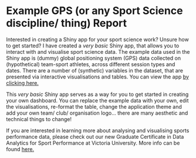 # Example GPS (or any Sport Science discipline/ thing) Report

Interested in creating a Shiny app for your sport science work? Unsure how to get started? I have created a *very basic* Shiny app, that allows you to interact with and visualise sport science data. 
The example data used in the Shiny app is (dummy) global positioning system (GPS) data collected on (hypothetical) team-sport athletes, across different session types and 
dates. There are a number of (synthetic) variables in the dataset, that are presented via interactive visualisations and tables. You can view the app [by clicking here.](https://alicesweeting.shinyapps.io/ExampleTrainingReport/)

This *very basic* Shiny app serves as a way for you to get started in creating your own dashboard. You can replace the example data with your own, edit the visualisations, 
re-format the table, change the application theme and add your own team/ club/ organisation logo... there are many aesthetic and technical things to change!

If you are interested in learning more about analysing and visualising sports performance data, please check out our new Graduate Certificate in Data Analytics for Sport Performance at Victoria University. More info can be found [here.](https://bit.ly/VUGradCertSportData)
